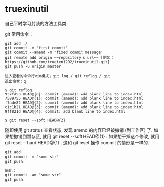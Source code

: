 # truexinutil
自己平时学习封装的方法工具类

git 常用命令：
```node
git add ./
git commit -m 'first commit'
git commit --amend -m 'fixed commit message'
git remote add origin ~~repository's url~~ [例如：https://github.com/trueixn1292/truexinutil.git]
git push -u origin master

进入查看的命令行vim模式；git log / git reflog / git 
退出命令：q
```

```nodemon
$ git reflog
937fd53 HEAD@{0}: commit (amend): add blank line to index.html
7589755 HEAD@{1}: commit (amend): add blank line to index.html
f7ade82 HEAD@{2}: commit (amend): add blank line to index.html
c1c1b21 HEAD@{3}: commit (amend): add blank line to index.html
9ff821d HEAD@{4}: commit: add blank line to index.html

$ git reset --soft HEAD@{2}
```
随即使用 git status 查看状态, 发现 amend 的内容已经被撤销 (到工作区) 了.
如果想撤销到暂存区, 就用 git reset --soft HEAD@{1} .
如果想干掉这个修改, 就用 git reset --hard HEAD@{1} .
这和 git reset 操作 commit 的情形是一样的.

```markdown
git add .
git commit -m "some str"
git push

简化：
git commit -am "some str"
git push
```
